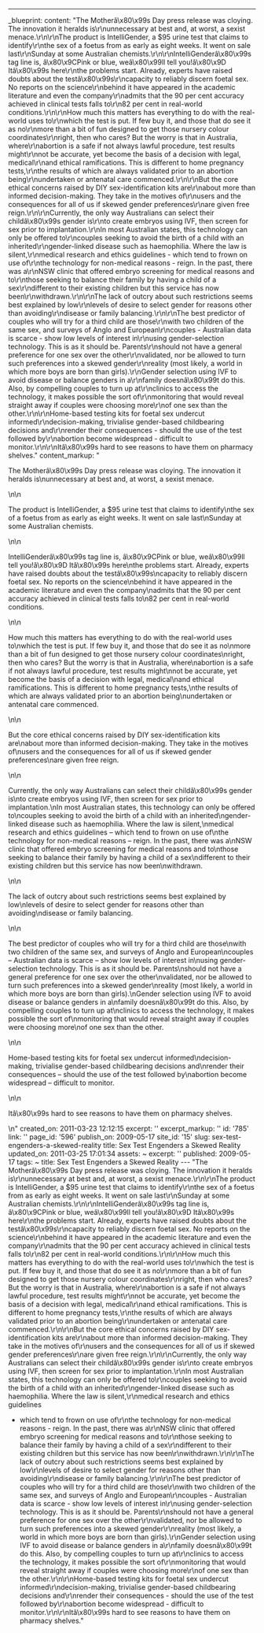 ---
_blueprint:
  content: "The Motherâ\x80\x99s Day press release was cloying. The innovation it
    heralds is\r\nunnecessary at best and, at worst, a sexist menace.\r\n\r\nThe product
    is IntelliGender, a $95 urine test that claims to identify\r\nthe sex of a foetus
    from as early as eight weeks. It went on sale last\r\nSunday at some Australian
    chemists.\r\n\r\nIntelliGenderâ\x80\x99s tag line is, â\x80\x9CPink or blue, weâ\x80\x99ll
    tell you!â\x80\x9D Itâ\x80\x99s here\r\nthe problems start. Already, experts have
    raised doubts about the testâ\x80\x99s\r\ncapacity to reliably discern foetal
    sex. No reports on the science\r\nbehind it have appeared in the academic literature
    and even the company\r\nadmits that the 90 per cent accuracy achieved in clinical
    tests falls to\r\n82 per cent in real-world conditions.\r\n\r\nHow much this matters
    has everything to do with the real-world uses to\r\nwhich the test is put. If
    few buy it, and those that do see it as no\r\nmore than a bit of fun designed
    to get those nursery colour coordinates\r\nright, then who cares? But the worry
    is that in Australia, where\r\nabortion is a safe if not always lawful procedure,
    test results might\r\nnot be accurate, yet become the basis of a decision with
    legal, medical\r\nand ethical ramifications. This is different to home pregnancy
    tests,\r\nthe results of which are always validated prior to an abortion being\r\nundertaken
    or antenatal care commenced.\r\n\r\nBut the core ethical concerns raised by DIY
    sex-identification kits are\r\nabout more than informed decision-making. They
    take in the motives of\r\nusers and the consequences for all of us if skewed gender
    preferences\r\nare given free reign.\r\n\r\nCurrently, the only way Australians
    can select their childâ\x80\x99s gender is\r\nto create embryos using IVF, then
    screen for sex prior to implantation.\r\nIn most Australian states, this technology
    can only be offered to\r\ncouples seeking to avoid the birth of a child with an
    inherited\r\ngender-linked disease such as haemophilia. Where the law is silent,\r\nmedical
    research and ethics guidelines - which tend to frown on use of\r\nthe technology
    for non-medical reasons - reign. In the past, there was a\r\nNSW clinic that offered
    embryo screening for medical reasons and to\r\nthose seeking to balance their
    family by having a child of a sex\r\ndifferent to their existing children but
    this service has now been\r\nwithdrawn.\r\n\r\nThe lack of outcry about such restrictions
    seems best explained by low\r\nlevels of desire to select gender for reasons other
    than avoiding\r\ndisease or family balancing.\r\n\r\nThe best predictor of couples
    who will try for a third child are those\r\nwith two children of the same sex,
    and surveys of Anglo and European\r\ncouples - Australian data is scarce - show
    low levels of interest in\r\nusing gender-selection technology. This is as it
    should be. Parents\r\nshould not have a general preference for one sex over the
    other\r\nvalidated, nor be allowed to turn such preferences into a skewed gender\r\nreality
    (most likely, a world in which more boys are born than girls).\r\nGender selection
    using IVF to avoid disease or balance genders in a\r\nfamily doesnâ\x80\x99t do
    this. Also, by compelling couples to turn up at\r\nclinics to access the technology,
    it makes possible the sort of\r\nmonitoring that would reveal straight away if
    couples were choosing more\r\nof one sex than the other.\r\n\r\nHome-based testing
    kits for foetal sex undercut informed\r\ndecision-making, trivialise gender-based
    childbearing decisions and\r\nrender their consequences - should the use of the
    test followed by\r\nabortion become widespread - difficult to monitor.\r\n\r\nItâ\x80\x99s
    hard to see reasons to have them on pharmacy shelves."
  content_markup: "<p>The Motherâ\x80\x99s Day press release was cloying. The innovation
    it heralds is\nunnecessary at best and, at worst, a sexist menace.</p>\n\n<p>The
    product is IntelliGender, a $95 urine test that claims to identify\nthe sex of
    a foetus from as early as eight weeks. It went on sale last\nSunday at some Australian
    chemists.</p>\n\n<p>IntelliGenderâ\x80\x99s tag line is, â\x80\x9CPink or blue,
    weâ\x80\x99ll tell you!â\x80\x9D Itâ\x80\x99s here\nthe problems start. Already,
    experts have raised doubts about the testâ\x80\x99s\ncapacity to reliably discern
    foetal sex. No reports on the science\nbehind it have appeared in the academic
    literature and even the company\nadmits that the 90 per cent accuracy achieved
    in clinical tests falls to\n82 per cent in real-world conditions.</p>\n\n<p>How
    much this matters has everything to do with the real-world uses to\nwhich the
    test is put. If few buy it, and those that do see it as no\nmore than a bit of
    fun designed to get those nursery colour coordinates\nright, then who cares? But
    the worry is that in Australia, where\nabortion is a safe if not always lawful
    procedure, test results might\nnot be accurate, yet become the basis of a decision
    with legal, medical\nand ethical ramifications. This is different to home pregnancy
    tests,\nthe results of which are always validated prior to an abortion being\nundertaken
    or antenatal care commenced.</p>\n\n<p>But the core ethical concerns raised by
    DIY sex-identification kits are\nabout more than informed decision-making. They
    take in the motives of\nusers and the consequences for all of us if skewed gender
    preferences\nare given free reign.</p>\n\n<p>Currently, the only way Australians
    can select their childâ\x80\x99s gender is\nto create embryos using IVF, then
    screen for sex prior to implantation.\nIn most Australian states, this technology
    can only be offered to\ncouples seeking to avoid the birth of a child with an
    inherited\ngender-linked disease such as haemophilia. Where the law is silent,\nmedical
    research and ethics guidelines &ndash; which tend to frown on use of\nthe technology
    for non-medical reasons &ndash; reign. In the past, there was a\nNSW clinic that
    offered embryo screening for medical reasons and to\nthose seeking to balance
    their family by having a child of a sex\ndifferent to their existing children
    but this service has now been\nwithdrawn.</p>\n\n<p>The lack of outcry about such
    restrictions seems best explained by low\nlevels of desire to select gender for
    reasons other than avoiding\ndisease or family balancing.</p>\n\n<p>The best predictor
    of couples who will try for a third child are those\nwith two children of the
    same sex, and surveys of Anglo and European\ncouples &ndash; Australian data is
    scarce &ndash; show low levels of interest in\nusing gender-selection technology.
    This is as it should be. Parents\nshould not have a general preference for one
    sex over the other\nvalidated, nor be allowed to turn such preferences into a
    skewed gender\nreality (most likely, a world in which more boys are born than
    girls).\nGender selection using IVF to avoid disease or balance genders in a\nfamily
    doesnâ\x80\x99t do this. Also, by compelling couples to turn up at\nclinics to
    access the technology, it makes possible the sort of\nmonitoring that would reveal
    straight away if couples were choosing more\nof one sex than the other.</p>\n\n<p>Home-based
    testing kits for foetal sex undercut informed\ndecision-making, trivialise gender-based
    childbearing decisions and\nrender their consequences &ndash; should the use of
    the test followed by\nabortion become widespread &ndash; difficult to monitor.</p>\n\n<p>Itâ\x80\x99s
    hard to see reasons to have them on pharmacy shelves.</p>\n"
  created_on: 2011-03-23 12:12:15
  excerpt: ''
  excerpt_markup: ''
  id: '785'
  link: ''
  page_id: '596'
  publish_on: 2009-05-17
  site_id: '15'
  slug: sex-test-engenders-a-skewed-reality
  title: Sex Test Engenders a Skewed Reality
  updated_on: 2011-03-25 17:01:34
assets: ~
excerpt: ''
published: 2009-05-17
tags: ~
title: Sex Test Engenders a Skewed Reality
--- "The Motherâ\x80\x99s Day press release was cloying. The innovation it heralds
  is\r\nunnecessary at best and, at worst, a sexist menace.\r\n\r\nThe product is
  IntelliGender, a $95 urine test that claims to identify\r\nthe sex of a foetus from
  as early as eight weeks. It went on sale last\r\nSunday at some Australian chemists.\r\n\r\nIntelliGenderâ\x80\x99s
  tag line is, â\x80\x9CPink or blue, weâ\x80\x99ll tell you!â\x80\x9D Itâ\x80\x99s
  here\r\nthe problems start. Already, experts have raised doubts about the testâ\x80\x99s\r\ncapacity
  to reliably discern foetal sex. No reports on the science\r\nbehind it have appeared
  in the academic literature and even the company\r\nadmits that the 90 per cent accuracy
  achieved in clinical tests falls to\r\n82 per cent in real-world conditions.\r\n\r\nHow
  much this matters has everything to do with the real-world uses to\r\nwhich the
  test is put. If few buy it, and those that do see it as no\r\nmore than a bit of
  fun designed to get those nursery colour coordinates\r\nright, then who cares? But
  the worry is that in Australia, where\r\nabortion is a safe if not always lawful
  procedure, test results might\r\nnot be accurate, yet become the basis of a decision
  with legal, medical\r\nand ethical ramifications. This is different to home pregnancy
  tests,\r\nthe results of which are always validated prior to an abortion being\r\nundertaken
  or antenatal care commenced.\r\n\r\nBut the core ethical concerns raised by DIY
  sex-identification kits are\r\nabout more than informed decision-making. They take
  in the motives of\r\nusers and the consequences for all of us if skewed gender preferences\r\nare
  given free reign.\r\n\r\nCurrently, the only way Australians can select their childâ\x80\x99s
  gender is\r\nto create embryos using IVF, then screen for sex prior to implantation.\r\nIn
  most Australian states, this technology can only be offered to\r\ncouples seeking
  to avoid the birth of a child with an inherited\r\ngender-linked disease such as
  haemophilia. Where the law is silent,\r\nmedical research and ethics guidelines
  - which tend to frown on use of\r\nthe technology for non-medical reasons - reign.
  In the past, there was a\r\nNSW clinic that offered embryo screening for medical
  reasons and to\r\nthose seeking to balance their family by having a child of a sex\r\ndifferent
  to their existing children but this service has now been\r\nwithdrawn.\r\n\r\nThe
  lack of outcry about such restrictions seems best explained by low\r\nlevels of
  desire to select gender for reasons other than avoiding\r\ndisease or family balancing.\r\n\r\nThe
  best predictor of couples who will try for a third child are those\r\nwith two children
  of the same sex, and surveys of Anglo and European\r\ncouples - Australian data
  is scarce - show low levels of interest in\r\nusing gender-selection technology.
  This is as it should be. Parents\r\nshould not have a general preference for one
  sex over the other\r\nvalidated, nor be allowed to turn such preferences into a
  skewed gender\r\nreality (most likely, a world in which more boys are born than
  girls).\r\nGender selection using IVF to avoid disease or balance genders in a\r\nfamily
  doesnâ\x80\x99t do this. Also, by compelling couples to turn up at\r\nclinics to
  access the technology, it makes possible the sort of\r\nmonitoring that would reveal
  straight away if couples were choosing more\r\nof one sex than the other.\r\n\r\nHome-based
  testing kits for foetal sex undercut informed\r\ndecision-making, trivialise gender-based
  childbearing decisions and\r\nrender their consequences - should the use of the
  test followed by\r\nabortion become widespread - difficult to monitor.\r\n\r\nItâ\x80\x99s
  hard to see reasons to have them on pharmacy shelves."
